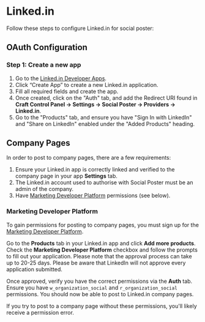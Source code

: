 # Linked.in

Follow these steps to configure Linked.in for social poster:

## OAuth Configuration

### Step 1: Create a new app
1. Go to the [Linked.in Developer Apps](https://www.linkedin.com/developers/apps).
1. Click “Create App” to create a new Linked.in application.
1. Fill all required fields and create the app.
1. Once created, click on the "Auth" tab, and add the Redirect URI found in **Craft Control Panel → Settings → Social Poster → Providers → Linked.in**.
1. Go to the "Products" tab, and ensure you have "Sign In with LinkedIn" and "Share on LinkedIn" enabled under the "Added Products" heading.

## Company Pages

In order to post to company pages, there are a few requirements:

1. Ensure your Linked.in app is correctly linked and verified to the company page in your app **Settings** tab.
1. The Linked.in account used to authorise with Social Poster must be an admin of the company.
1. Have [Marketing Developer Platform](https://business.linkedin.com/marketing-solutions/case-studies/businessonline) permissions (see below).

### Marketing Developer Platform

To gain permissions for posting to company pages, you must sign up for the [Marketing Developer Platform](https://business.linkedin.com/marketing-solutions/case-studies/businessonline).

Go to the **Products** tab in your Linked.in app and click **Add more products**. Check the **Marketing Developer Platform** checkbox and follow the prompts to fill out your application. Please note that the approval process can take up to 20-25 days. Please be aware that LinkedIn will not approve every application submitted.

Once approved, verify you have the correct permissions via the **Auth** tab. Ensure you have `w_organization_social` and `r_organization_social` permissions. You should now be able to post to Linked.in company pages.

If you try to post to a company page without these permissions, you'll likely receive a permission error.

